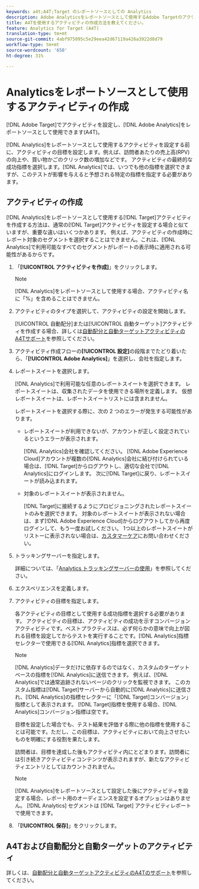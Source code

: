 ```yaml
---
keywords: a4t;A4T;Target のレポートソースとしての Analytics
description: Adobe Analyticsをレポートソースとして使用するAdobe Targetのアクティビティを設定する方法(A4T)を説明します。
title: A4Tを使用するアクティビティの作成方法を教えてください。
feature: Analytics for Target (A4T)
translation-type: tm+mt
source-git-commit: 4abf975095c5e29eea42d67119a426a3922d8d79
workflow-type: tm+mt
source-wordcount: '650'
ht-degree: 31%

---
```



# Analyticsをレポートソースとして使用するアクティビティの作成

[!DNL Adobe Target]でアクティビティを設定し、[!DNL Adobe Analytics]をレポートソースとして使用できます(A4T)。

[!DNL Analytics]をレポートソースとして使用するアクティビティを設定する前に、アクティビティの目標を設定します。例えば、訪問者あたりの売上高(RPV)の向上や、買い物かごのクリック数の増加などです。 アクティビティの最終的な成功指標を選択します。[!DNL Analytics]では、いつでも他の指標を選択できますが、このテストが影響を与えると予想される特定の指標を指定する必要があります。

## アクティビティの作成

[!DNL Analytics]をレポートソースとして使用する[!DNL Target]アクティビティを作成する方法は、通常の[!DNL Target]アクティビティを設定する場合と似ていますが、重要な違いはいくつかあります。 例えば、アクティビティの作成時にレポート対象のセグメントを選択することはできません。これは、[!DNL Analytics]で利用可能なすべてのセグメントがレポートの表示時に適用される可能性があるからです。

1. 「**[!UICONTROL アクティビティを作成]**」をクリックします。

   >[!NOTE]
   >
   >[!DNL Analytics]をレポートソースとして使用する場合、アクティビティ名に「%」を含めることはできません。

1. アクティビティのタイプを選択して、アクティビティの設定を開始します。

   [!UICONTROL 自動配分]または[!UICONTROL 自動ターゲット]アクティビティを作成する場合、詳しくは[自動配分と自動ターゲットアクティビティのA4Tサポート](/help/c-integrating-target-with-mac/a4t/a4t-at-aa.md)を参照してください。

1. アクティビティ作成フローの&#x200B;**[!UICONTROL 設定]**&#x200B;の段階までたどり着いたら、「**[!UICONTROL Adobe Analytics]**」を選択し、会社を指定します。
1. レポートスイートを選択します。

   [!DNL Analytics]で利用可能な任意のレポートスイートを選択できます。 レポートスイートは、収集されたデータを使用できる場所を定義します。 仮想レポートスイートは、レポートスイートリストには含まれません。

   レポートスイートを選択する際に、次の 2 つのエラーが発生する可能性があります。

   * レポートスイートが利用できないが、アカウントが正しく設定されているというエラーが表示されます。

      [!DNL Analytics]会社を確認してください。 [!DNL Adobe Experience Cloud]アカウントが複数の[!DNL Analytics]会社に結び付けられている場合は、[!DNL Target]からログアウトし、適切な会社で[!DNL Analytics]にログインします。 次に[!DNL Target]に戻り、レポートスイートが読み込まれます。

   * 対象のレポートスイートが表示されません。

      [!DNL Target]に接続するようにプロビジョニングされたレポートスイートのみを選択できます。 対象のレポートスイートが表示されない場合は、まず[!DNL Adobe Experience Cloud]からログアウトしてから再度ログインして、もう一度お試しください。
   1つ以上のレポートスイートがリストーに表示されない場合は、[カスタマーケア](/help/cmp-resources-and-contact-information.md#reference_ACA3391A00EF467B87930A450050077C)にお問い合わせください。

1. トラッキングサーバーを指定します。

   詳細については、「[Analytics トラッキングサーバーの使用](/help/c-integrating-target-with-mac/a4t/analytics-tracking-server.md#task_72077BA7E93C4A65A715A18F32228823)」を参照してください。

1. エクスペリエンスを定義します。
1. アクティビティの目標を指定します。

   各アクティビティの目標として使用する成功指標を選択する必要があります。 アクティビティの目標は、アクティビティの成功を示すコンバージョンアクティビティです。ベストプラクティスは、必ず何らかの意味で向上が図れる目標を設定してからテストを実行することです。[!DNL Analytics]指標セレクターで使用できる[!DNL Analytics]指標を選択できます。

   >[!NOTE]
   >
   >[!DNL Analytics]データだけに依存するのではなく、カスタムのターゲットベースの指標を[!DNL Analytics]に送信できます。 例えば、[!DNL Analytics]では通常追跡されないページのクリックを監視できます。 このカスタム指標は[!DNL Target]サーバーから自動的に[!DNL Analytics]に送信され、[!DNL Analytics]の指標セレクターに「[!DNL Target]コンバージョン」指標として表示されます。 [!DNL Target]指標を使用する場合、[!DNL Analytics]コンバージョン指標は空です。

   目標を設定した場合でも、テスト結果を評価する際に他の指標を使用することは可能です。ただし、この目標は、アクティビティにおいて向上させたいものを明確にする役割を果たします。

   訪問者は、目標を達成した後もアクティビティ内にとどまります。訪問者には引き続きアクティビティコンテンツが表示されますが、新たなアクティビティエントリとしてはカウントされません。

   >[!NOTE]
   >
   >[!DNL Analytics]をレポートソースとして設定した後にアクティビティを設定する場合、レポート用のオーディエンスを設定するオプションはありません。 [!DNL Analytics] セグメントは [!DNL Target] アクティビティレポートで使用できます。

1. 「**[!UICONTROL 保存]**」をクリックします。

## A4Tおよび自動配分と自動ターゲットのアクティビティ

詳しくは、[自動配分と自動ターゲットアクティビティのA4Tのサポート](/help/c-integrating-target-with-mac/a4t/a4t-at-aa.md)を参照してください。